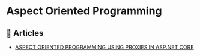 # Aspect Oriented Programming

## 📕 Articles

- [ASPECT ORIENTED PROGRAMMING USING PROXIES IN ASP.NET CORE](https://blog.zhaytam.com/2020/08/18/aspnetcore-dynamic-proxies-for-aop/)